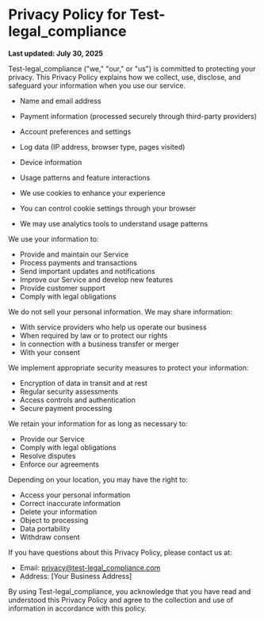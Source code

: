 # Privacy Policy for Test-legal_compliance

**Last updated: July 30, 2025**


Test-legal_compliance ("we," "our," or "us") is committed to protecting your privacy. This Privacy Policy explains how we collect, use, disclose, and safeguard your information when you use our service.


- Name and email address
- Payment information (processed securely through third-party providers)
- Account preferences and settings

- Log data (IP address, browser type, pages visited)
- Device information
- Usage patterns and feature interactions

- We use cookies to enhance your experience
- You can control cookie settings through your browser
- We may use analytics tools to understand usage patterns


We use your information to:
- Provide and maintain our Service
- Process payments and transactions
- Send important updates and notifications
- Improve our Service and develop new features
- Provide customer support
- Comply with legal obligations


We do not sell your personal information. We may share information:
- With service providers who help us operate our business
- When required by law or to protect our rights
- In connection with a business transfer or merger
- With your consent


We implement appropriate security measures to protect your information:
- Encryption of data in transit and at rest
- Regular security assessments
- Access controls and authentication
- Secure payment processing


We retain your information for as long as necessary to:
- Provide our Service
- Comply with legal obligations
- Resolve disputes
- Enforce our agreements


Depending on your location, you may have the right to:
- Access your personal information
- Correct inaccurate information
- Delete your information
- Object to processing
- Data portability
- Withdraw consent


If you have questions about this Privacy Policy, please contact us at:
- Email: privacy@test-legal_compliance.com
- Address: [Your Business Address]

By using Test-legal_compliance, you acknowledge that you have read and understood this Privacy Policy and agree to the collection and use of information in accordance with this policy.